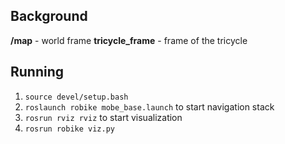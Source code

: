 ## Background

**/map** - world frame
**tricycle_frame** - frame of the tricycle

## Running

1. `source devel/setup.bash`
2. `roslaunch robike mobe_base.launch` to start navigation stack
3. `rosrun rviz rviz` to start visualization
4. `rosrun robike viz.py`